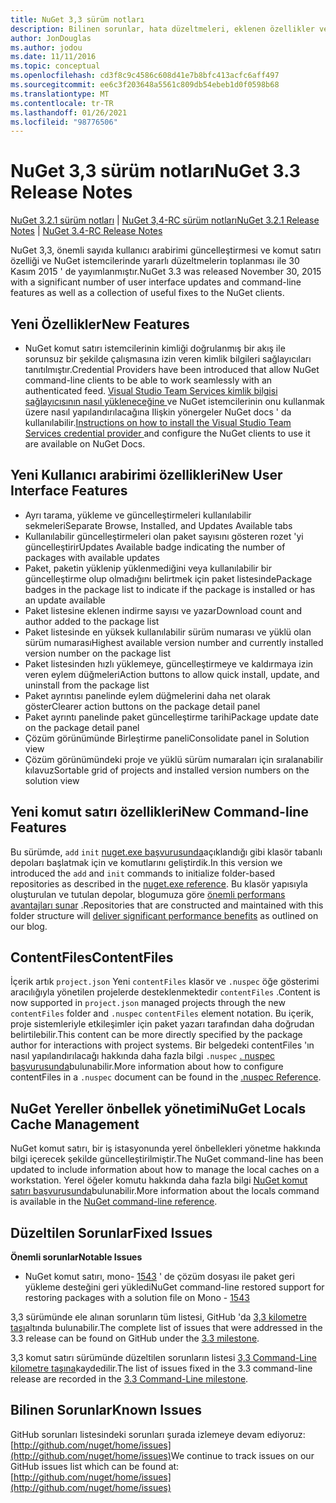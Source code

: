 ```yaml
---
title: NuGet 3,3 sürüm notları
description: Bilinen sorunlar, hata düzeltmeleri, eklenen özellikler ve CCR 'ler dahil olmak üzere NuGet 3,3 sürüm notları.
author: JonDouglas
ms.author: jodou
ms.date: 11/11/2016
ms.topic: conceptual
ms.openlocfilehash: cd3f8c9c4586c608d41e7b8bfc413acfc6aff497
ms.sourcegitcommit: ee6c3f203648a5561c809db54ebeb1d0f0598b68
ms.translationtype: MT
ms.contentlocale: tr-TR
ms.lasthandoff: 01/26/2021
ms.locfileid: "98776506"
---
```

# <a name="nuget-33-release-notes"></a><span data-ttu-id="1a814-103">NuGet 3,3 sürüm notları</span><span class="sxs-lookup"><span data-stu-id="1a814-103">NuGet 3.3 Release Notes</span></span>

<span data-ttu-id="1a814-104">[NuGet 3.2.1 sürüm notları](../release-notes/nuget-3.2.1.md)  |  [NuGet 3,4-RC sürüm notları](../release-notes/nuget-3.4-RC.md)</span><span class="sxs-lookup"><span data-stu-id="1a814-104">[NuGet 3.2.1 Release Notes](../release-notes/nuget-3.2.1.md) | [NuGet 3.4-RC Release Notes](../release-notes/nuget-3.4-RC.md)</span></span>

<span data-ttu-id="1a814-105">NuGet 3,3, önemli sayıda kullanıcı arabirimi güncelleştirmesi ve komut satırı özelliği ve NuGet istemcilerinde yararlı düzeltmelerin toplanması ile 30 Kasım 2015 ' de yayımlanmıştır.</span><span class="sxs-lookup"><span data-stu-id="1a814-105">NuGet 3.3 was released November 30, 2015 with a significant number of user interface updates and command-line features as well as a collection of useful fixes to the NuGet clients.</span></span>

## <a name="new-features"></a><span data-ttu-id="1a814-106">Yeni Özellikler</span><span class="sxs-lookup"><span data-stu-id="1a814-106">New Features</span></span>

* <span data-ttu-id="1a814-107">NuGet komut satırı istemcilerinin kimliği doğrulanmış bir akış ile sorunsuz bir şekilde çalışmasına izin veren kimlik bilgileri sağlayıcıları tanıtılmıştır.</span><span class="sxs-lookup"><span data-stu-id="1a814-107">Credential Providers have been introduced that allow NuGet command-line clients to be able to work seamlessly with an authenticated feed.</span></span> <span data-ttu-id="1a814-108">[Visual Studio Team Services kimlik bilgisi sağlayıcısının nasıl yükleneceğine ](../reference/extensibility/nuget-exe-credential-providers.md) ve NuGet istemcilerinin onu kullanmak üzere nasıl yapılandırılacağına Ilişkin yönergeler NuGet docs ' da kullanılabilir.</span><span class="sxs-lookup"><span data-stu-id="1a814-108">[Instructions on how to install the Visual Studio Team Services credential provider ](../reference/extensibility/nuget-exe-credential-providers.md) and configure the NuGet clients to use it are available on NuGet Docs.</span></span>

## <a name="new-user-interface-features"></a><span data-ttu-id="1a814-109">Yeni Kullanıcı arabirimi özellikleri</span><span class="sxs-lookup"><span data-stu-id="1a814-109">New User Interface Features</span></span>

* <span data-ttu-id="1a814-110">Ayrı tarama, yükleme ve güncelleştirmeleri kullanılabilir sekmeleri</span><span class="sxs-lookup"><span data-stu-id="1a814-110">Separate Browse, Installed, and Updates Available tabs</span></span>
* <span data-ttu-id="1a814-111">Kullanılabilir güncelleştirmeleri olan paket sayısını gösteren rozet 'yi güncelleştirir</span><span class="sxs-lookup"><span data-stu-id="1a814-111">Updates Available badge indicating the number of packages with available updates</span></span>
* <span data-ttu-id="1a814-112">Paket, paketin yüklenip yüklenmediğini veya kullanılabilir bir güncelleştirme olup olmadığını belirtmek için paket listesinde</span><span class="sxs-lookup"><span data-stu-id="1a814-112">Package badges in the package list to indicate if the package is installed or has an update available</span></span>
* <span data-ttu-id="1a814-113">Paket listesine eklenen indirme sayısı ve yazar</span><span class="sxs-lookup"><span data-stu-id="1a814-113">Download count and author added to the package list</span></span>
* <span data-ttu-id="1a814-114">Paket listesinde en yüksek kullanılabilir sürüm numarası ve yüklü olan sürüm numarası</span><span class="sxs-lookup"><span data-stu-id="1a814-114">Highest available version number and currently installed version number on the package list</span></span>
* <span data-ttu-id="1a814-115">Paket listesinden hızlı yüklemeye, güncelleştirmeye ve kaldırmaya izin veren eylem düğmeleri</span><span class="sxs-lookup"><span data-stu-id="1a814-115">Action buttons to allow quick install, update, and uninstall from the package list</span></span>
* <span data-ttu-id="1a814-116">Paket ayrıntısı panelinde eylem düğmelerini daha net olarak göster</span><span class="sxs-lookup"><span data-stu-id="1a814-116">Clearer action buttons on the package detail panel</span></span>
* <span data-ttu-id="1a814-117">Paket ayrıntı panelinde paket güncelleştirme tarihi</span><span class="sxs-lookup"><span data-stu-id="1a814-117">Package update date on the package detail panel</span></span>
* <span data-ttu-id="1a814-118">Çözüm görünümünde Birleştirme paneli</span><span class="sxs-lookup"><span data-stu-id="1a814-118">Consolidate panel in Solution view</span></span>
* <span data-ttu-id="1a814-119">Çözüm görünümündeki proje ve yüklü sürüm numaraları için sıralanabilir kılavuz</span><span class="sxs-lookup"><span data-stu-id="1a814-119">Sortable grid of projects and installed version numbers on the solution view</span></span>

## <a name="new-command-line-features"></a><span data-ttu-id="1a814-120">Yeni komut satırı özellikleri</span><span class="sxs-lookup"><span data-stu-id="1a814-120">New Command-line Features</span></span>

<span data-ttu-id="1a814-121">Bu sürümde, `add` `init` [nuget.exe başvurusunda](../reference/nuget-exe-cli-reference.md)açıklandığı gibi klasör tabanlı depoları başlatmak için ve komutlarını geliştirdik.</span><span class="sxs-lookup"><span data-stu-id="1a814-121">In this version we introduced the `add` and `init` commands to initialize folder-based repositories as described in the [nuget.exe reference](../reference/nuget-exe-cli-reference.md).</span></span> <span data-ttu-id="1a814-122">Bu klasör yapısıyla oluşturulan ve tutulan depolar, blogumuza göre [önemli performans avantajları sunar](http://blog.nuget.org/20150922/Accelerate-Package-Source.html) .</span><span class="sxs-lookup"><span data-stu-id="1a814-122">Repositories that are constructed and maintained with this folder structure will [deliver significant performance benefits](http://blog.nuget.org/20150922/Accelerate-Package-Source.html) as outlined on our blog.</span></span>

## <a name="contentfiles"></a><span data-ttu-id="1a814-123">ContentFiles</span><span class="sxs-lookup"><span data-stu-id="1a814-123">ContentFiles</span></span>

<span data-ttu-id="1a814-124">İçerik artık `project.json` Yeni `contentFiles` klasör ve `.nuspec` öğe gösterimi aracılığıyla yönetilen projelerde desteklenmektedir `contentFiles` .</span><span class="sxs-lookup"><span data-stu-id="1a814-124">Content is now supported in `project.json` managed projects through the new `contentFiles` folder and `.nuspec` `contentFiles` element notation.</span></span>  <span data-ttu-id="1a814-125">Bu içerik, proje sistemleriyle etkileşimler için paket yazarı tarafından daha doğrudan belirtilebilir.</span><span class="sxs-lookup"><span data-stu-id="1a814-125">This content can be more directly specified by the package author for interactions with project systems.</span></span>  <span data-ttu-id="1a814-126">Bir belgedeki contentFiles 'ın nasıl yapılandırılacağı hakkında daha fazla bilgi `.nuspec` [. nuspec başvurusunda](../reference/nuspec.md)bulunabilir.</span><span class="sxs-lookup"><span data-stu-id="1a814-126">More information about how to configure contentFiles in a `.nuspec` document can be found in the [.nuspec Reference](../reference/nuspec.md).</span></span>

## <a name="nuget-locals-cache-management"></a><span data-ttu-id="1a814-127">NuGet Yereller önbellek yönetimi</span><span class="sxs-lookup"><span data-stu-id="1a814-127">NuGet Locals Cache Management</span></span>

<span data-ttu-id="1a814-128">NuGet komut satırı, bir iş istasyonunda yerel önbellekleri yönetme hakkında bilgi içerecek şekilde güncelleştirilmiştir.</span><span class="sxs-lookup"><span data-stu-id="1a814-128">The NuGet command-line has been updated to include information about how to manage the local caches on a workstation.</span></span>  <span data-ttu-id="1a814-129">Yerel öğeler komutu hakkında daha fazla bilgi [NuGet komut satırı başvurusunda](../reference/cli-reference/cli-ref-locals.md)bulunabilir.</span><span class="sxs-lookup"><span data-stu-id="1a814-129">More information about the locals command is available in the [NuGet command-line reference](../reference/cli-reference/cli-ref-locals.md).</span></span>

## <a name="fixed-issues"></a><span data-ttu-id="1a814-130">Düzeltilen Sorunlar</span><span class="sxs-lookup"><span data-stu-id="1a814-130">Fixed Issues</span></span>

<span data-ttu-id="1a814-131">**Önemli sorunlar**</span><span class="sxs-lookup"><span data-stu-id="1a814-131">**Notable Issues**</span></span>

* <span data-ttu-id="1a814-132">NuGet komut satırı, mono- [1543](https://github.com/NuGet/Home/issues/1543) ' de çözüm dosyası ile paket geri yükleme desteğini geri yükledi</span><span class="sxs-lookup"><span data-stu-id="1a814-132">NuGet command-line restored support for restoring packages with a solution file on Mono - [1543](https://github.com/NuGet/Home/issues/1543)</span></span>

<span data-ttu-id="1a814-133">3,3 sürümünde ele alınan sorunların tüm listesi, GitHub 'da [3,3 kilometre taşı](https://github.com/NuGet/Home/issues?q=is%3Aissue+milestone%3A3.3.0+is%3Aclosed)altında bulunabilir.</span><span class="sxs-lookup"><span data-stu-id="1a814-133">The complete list of issues that were addressed in the 3.3 release can be found on GitHub under the [3.3 milestone](https://github.com/NuGet/Home/issues?q=is%3Aissue+milestone%3A3.3.0+is%3Aclosed).</span></span>

<span data-ttu-id="1a814-134">3,3 komut satırı sürümünde düzeltilen sorunların listesi [3,3 Command-Line kilometre taşına](https://github.com/NuGet/Home/issues?q=is%3Aissue+is%3Aclosed+milestone%3A3.3.0-commandline)kaydedilir.</span><span class="sxs-lookup"><span data-stu-id="1a814-134">The list of issues fixed in the 3.3 command-line release are recorded in the [3.3 Command-Line milestone](https://github.com/NuGet/Home/issues?q=is%3Aissue+is%3Aclosed+milestone%3A3.3.0-commandline).</span></span>

## <a name="known-issues"></a><span data-ttu-id="1a814-135">Bilinen Sorunlar</span><span class="sxs-lookup"><span data-stu-id="1a814-135">Known Issues</span></span>

<span data-ttu-id="1a814-136">GitHub sorunları listesindeki sorunları şurada izlemeye devam ediyoruz: [http://github.com/nuget/home/issues](http://github.com/nuget/home/issues)</span><span class="sxs-lookup"><span data-stu-id="1a814-136">We continue to track issues on our GitHub issues list which can be found at: [http://github.com/nuget/home/issues](http://github.com/nuget/home/issues)</span></span>